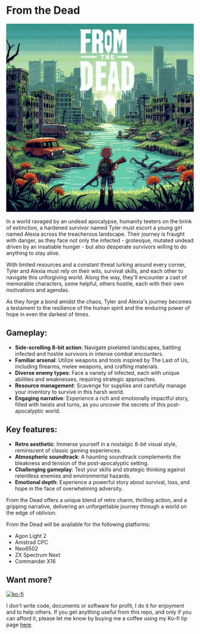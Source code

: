 # From the Dead

![From the Dead](https://github.com/andymccall/from-the-dead/blob/main/assets/from_the_dead.jpg?raw=true)
                 
In a world ravaged by an undead apocalypse, humanity teeters on the brink of extinction, a hardened survivor named Tyler must escort a young girl named Alexia across the treacherous landscape. Their journey is fraught with danger, as they face not only the infected - grotesque, mutated undead driven by an insatiable hunger - but also desperate survivors willing to do anything to stay alive.

With limited resources and a constant threat lurking around every corner, Tyler and Alexia must rely on their wits, survival skills, and each other to navigate this unforgiving world. Along the way, they'll encounter a cast of memorable characters, some helpful, others hostile, each with their own motivations and agendas.

As they forge a bond amidst the chaos, Tyler and Alexia's journey becomes a testament to the resilience of the human spirit and the enduring power of hope in even the darkest of times.

## Gameplay:

- **Side-scrolling 8-bit action**: Navigate pixelated landscapes, battling infected and hostile survivors in intense combat encounters.
- **Familiar arsenal**: Utilize weapons and tools inspired by The Last of Us, including firearms, melee weapons, and crafting materials.
- **Diverse enemy types**: Face a variety of infected, each with unique abilities and weaknesses, requiring strategic approaches.
- **Resource management**: Scavenge for supplies and carefully manage your inventory to survive in this harsh world.
- **Engaging narrative**: Experience a rich and emotionally impactful story, filled with twists and turns, as you uncover the secrets of this post-apocalyptic world.

## Key features:

- **Retro aesthetic**: Immerse yourself in a nostalgic 8-bit visual style, reminiscent of classic gaming experiences.
- **Atmospheric soundtrack**: A haunting soundtrack complements the bleakness and tension of the post-apocalyptic setting.
- **Challenging gameplay**: Test your skills and strategic thinking against relentless enemies and environmental hazards.
- **Emotional depth**: Experience a powerful story about survival, loss, and hope in the face of overwhelming adversity.

From the Dead offers a unique blend of retro charm, thrilling action, and a gripping narrative, delivering an unforgettable journey through a world on the edge of oblivion.

From the Dead will be available for the following platforms:

- Agon Light 2
- Amstrad CPC
- Neo6502
- ZX Spectrum Next
- Commander X16

## Want more?

[![ko-fi](https://ko-fi.com/img/githubbutton_sm.svg)](https://ko-fi.com/andymccall)

I don't write code, documents or software for profit, I do it for enjoyment and to help others. If you get anything useful from this repo, and only if you can afford it, please let me know by buying me a coffee using my Ko-fi tip page [here](https://ko-fi.com/andymccall).